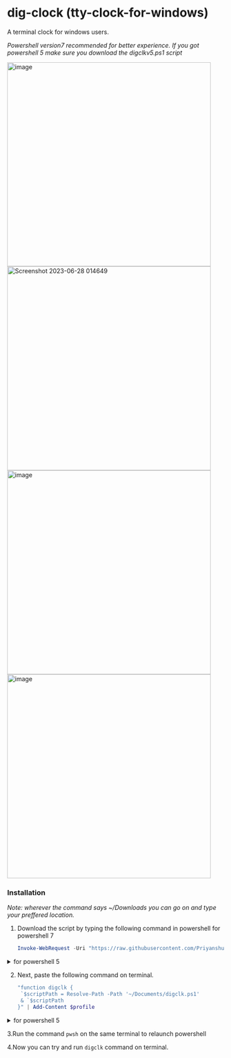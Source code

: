 # dig-clock (tty-clock-for-windows)
A terminal clock for windows users.

*Powershell version7 recommended for better experience. If you got powershell 5 make sure you download the digclkv5.ps1 script*

<img width="472" alt="image" src="https://github.com/Priyanshu-1012/dig-clock/assets/39450902/be2c7c93-9a06-423a-9cf9-113e36aaea86">

<br>

<img width="472" alt="Screenshot 2023-06-28 014649" src="https://github.com/Priyanshu-1012/dig-clock/assets/39450902/fad5bb44-a1e8-424a-8230-9529b6a03385">
<br>
<img width="472" alt="image" src="https://github.com/Priyanshu-1012/dig-clock/assets/39450902/63adfb44-74b6-4acc-8a37-d46ec70ae6d3">

<br>
<img width="472" alt="image" src="https://github.com/Priyanshu-1012/dig-clock/assets/39450902/66a2ac5a-81c6-450e-bd6e-5a0fc647de0b">
<br>

### Installation

_Note: wherever the command says ~/Downloads you can go on and type your preffered location._

1. Download the script by typing the following command in powershell
   for powershell 7
   ```powershell
   Invoke-WebRequest -Uri "https://raw.githubusercontent.com/Priyanshu-1012/dig-clock/master/digclk.ps1" | Select-Object -ExpandProperty Content | Out-File -FilePath ~/Documents/digclk.ps1 -Encoding UTF8
   ```
   
<details>
<summary>for powershell 5</summary>
<br>
    
```powershell
   Invoke-WebRequest -Uri "https://raw.githubusercontent.com/Priyanshu-1012/dig-clock/master/digclkv5.ps1" | Select-Object -ExpandProperty Content | Out-File -FilePath ~/Documents/digclkv5.ps1 -Encoding UTF8
   ```

</details>
   
   
2. Next, paste the following command on terminal.
   ```powershell
   "function digclk {
    `$scriptPath = Resolve-Path -Path '~/Documents/digclk.ps1'
    & `$scriptPath
   }" | Add-Content $profile
   ```
   
<details>
<summary>for powershell 5</summary>
<br>

   ```powershell
   "function digclk {
    `$scriptPath = Resolve-Path -Path '~/Documents/digclkv5.ps1'
    & `$scriptPath
   }" | Add-Content $profile
   ```
</details>
   
3.Run the command ```pwsh``` on the same terminal to relaunch powershell

4.Now you can try and run ```digclk``` command on terminal.
